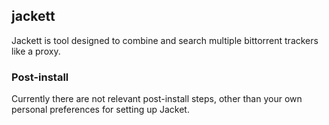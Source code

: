 ## jackett

Jackett is tool designed to combine and search multiple bittorrent trackers like a proxy.

### Post-install

Currently there are not relevant post-install steps, other than your own personal preferences for setting up Jacket.
